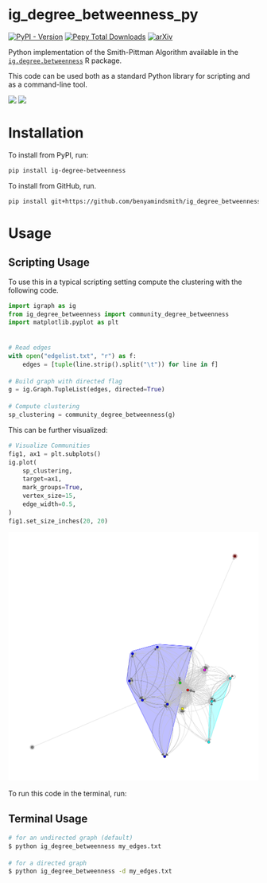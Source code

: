# ig_degree_betweenness_py

[![PyPI - Version](https://img.shields.io/pypi/v/ig-degree-betweenness)](https://pypi.org/project/ig-degree-betweenness/)
[![Pepy Total Downloads](https://img.shields.io/pepy/dt/ig-degree-betweenness)](https://pepy.tech/projects/ig-degree-betweenness)
[![arXiv](https://img.shields.io/badge/arXiv-2411.01394-b31b1b.svg)](https://arxiv.org/abs/2411.01394)


Python implementation of the Smith-Pittman Algorithm available in the [`ig.degree.betweenness`](https://github.com/benyamindsmith/ig.degree.betweenness/) R package.

This code can be used both as a standard Python library for scripting and as a command-line tool.

<a> 
<img src='https://github.com/benyamindsmith/ig.degree.betweenness/assets/46410142/37f82c83-1600-4e9f-913e-5e43bbe90427', height = "300"/>
</a>


<a> 
<img src='https://github.com/user-attachments/assets/63187b8f-58af-4c08-8b80-8a31b945899a' height = "610"/>
</a>

# Installation

To install from PyPI, run:

```sh
pip install ig-degree-betweenness
```

To install from GitHub, run. 

```sh
pip install git+https://github.com/benyamindsmith/ig_degree_betweenness_py.git
```
# Usage

## Scripting Usage

To use this in a typical scripting setting compute the clustering with the following code. 

```python 
import igraph as ig
from ig_degree_betweenness import community_degree_betweenness
import matplotlib.pyplot as plt


# Read edges
with open("edgelist.txt", "r") as f:
    edges = [tuple(line.strip().split("\t")) for line in f]

# Build graph with directed flag
g = ig.Graph.TupleList(edges, directed=True)

# Compute clustering
sp_clustering = community_degree_betweenness(g)
```

This can be further visualized:

```py
# Visualize Communities
fig1, ax1 = plt.subplots()
ig.plot(
    sp_clustering,
    target=ax1,
    mark_groups=True,
    vertex_size=15,
    edge_width=0.5,
)
fig1.set_size_inches(20, 20)
```

![](./sp_communities_matplotlib.png)

To run this code in the terminal, run: 

## Terminal Usage

```sh
# for an undirected graph (default)
$ python ig_degree_betweenness my_edges.txt

# for a directed graph
$ python ig_degree_betweenness -d my_edges.txt

```
